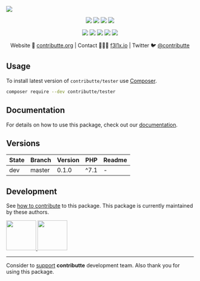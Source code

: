 ![](https://heatbadger.now.sh/github/readme/contributte/tester/)

<p align=center>
	<a href="https://github.com/contributte/tester/actions"><img src="https://badgen.net/github/checks/contributte/tester/master?cache=300"></a>
	<a href="https://coveralls.io/r/contributte/tester"><img src="https://badgen.net/coveralls/c/github/contributte/tester?cache=300"></a>
	<a href="https://packagist.org/packages/contributte/tester"><img src="https://badgen.net/packagist/dm/contributte/tester"></a>
	<a href="https://packagist.org/packages/contributte/tester"><img src="https://badgen.net/packagist/v/contributte/tester"></a>
</p>
<p align=center>
	<a href="https://packagist.org/packages/contributte/tester"><img src="https://badgen.net/packagist/php/contributte/tester"></a>
	<a href="https://github.com/contributte/tester"><img src="https://badgen.net/github/license/contributte/tester"></a>
	<a href="https://bit.ly/ctteg"><img src="https://badgen.net/badge/support/gitter/cyan"></a>
	<a href="https://bit.ly/cttfo"><img src="https://badgen.net/badge/support/forum/yellow"></a>
	<a href="https://contributte.org/partners.html"><img src="https://badgen.net/badge/sponsor/donations/F96854"></a>
</p>

<p align=center>
Website 🚀 <a href="https://contributte.org">contributte.org</a> | Contact 👨🏻‍💻 <a href="https://f3l1x.io">f3l1x.io</a> | Twitter 🐦 <a href="https://twitter.com/contributte">@contributte</a>
</p>

## Usage

To install latest version of `contributte/tester` use [Composer](https://getcomposer.org).

```bash
composer require --dev contributte/tester
```

## Documentation

For details on how to use this package, check out our [documentation](.docs).

## Versions

| State  | Branch | Version    | PHP  |Readme |
|--------|--------|------------|------|-------|
| dev    | master | 0.1.0      | ^7.1 |-      |

## Development

See [how to contribute](https://contributte.org) to this package. This package is currently maintained by these authors.

<a href="https://github.com/f3l1x">
	<img width="80" height="80" src="https://avatars2.githubusercontent.com/u/538058?v=3&s=80">
</a>

<a href="https://github.com/vody105">
	<img width="80" height="80" src="https://avatars2.githubusercontent.com/u/22433893?v=3&s=80">
</a>

-----

Consider to [support](https://contributte.org/partners) **contributte** development team.
Also thank you for using this package.
